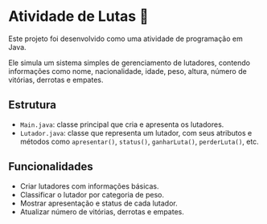 # Atividade de Lutas 🥋

Este projeto foi desenvolvido como uma atividade de programação em Java.

Ele simula um sistema simples de gerenciamento de lutadores, contendo informações como nome, nacionalidade, idade, peso, altura, número de vitórias, derrotas e empates.

## Estrutura

- `Main.java`: classe principal que cria e apresenta os lutadores.
- `Lutador.java`: classe que representa um lutador, com seus atributos e métodos como `apresentar()`, `status()`, `ganharLuta()`, `perderLuta()`, etc.

## Funcionalidades

- Criar lutadores com informações básicas.
- Classificar o lutador por categoria de peso.
- Mostrar apresentação e status de cada lutador.
- Atualizar número de vitórias, derrotas e empates.


